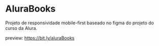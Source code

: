 # AluraBooks
Projeto de responsividade mobile-first baseado no figma do projeto do curso da Alura.

preview: https://bit.ly/aluraBooks
